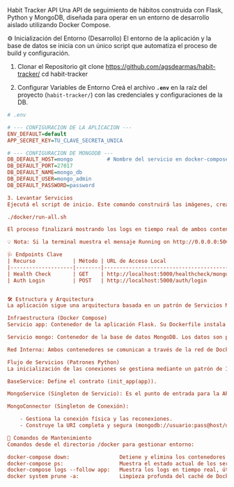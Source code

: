 Habit Tracker API
Una API de seguimiento de hábitos construida con Flask, Python y MongoDB, diseñada para operar en un entorno de desarrollo aislado utilizando Docker Compose.


⚙️ Inicialización del Entorno (Desarrollo)
El entorno de la aplicación y la base de datos se inicia con un único script que automatiza el proceso de build y configuración.

1. Clonar el Repositorio
git clone https://github.com/agsdearmas/habit-tracker/
cd habit-tracker

2. Configurar Variables de Entorno
Creá el archivo **`.env`** en la raíz del proyecto (`habit-tracker/`) con las credenciales y configuraciones de la DB.

```ini
# .env

# --- CONFIGURACION DE LA APLICACION ---
ENV_DEFAULT=default
APP_SECRET_KEY=TU_CLAVE_SECRETA_UNICA

# --- CONFIGURACION DE MONGODB ---
DB_DEFAULT_HOST=mongo           # Nombre del servicio en docker-compose
DB_DEFAULT_PORT=27017
DB_DEFAULT_NAME=mongo_db
DB_DEFAULT_USER=mongo_admin
DB_DEFAULT_PASSWORD=password

3. Levantar Servicios
Ejecutá el script de inicio. Este comando construirá las imágenes, creará la red de Docker e iniciará la DB y la API.

./docker/run-all.sh

El proceso finalizará mostrando los logs en tiempo real de ambos contenedores.

💡 Nota: Si la terminal muestra el mensaje Running on http://0.0.0.0:5000/, la aplicación está lista. La DB y la API están corriendo en contenedores aislados.

🩺 Endpoints Clave
| Recurso            | Método | URL de Acceso Local                     | Descripción                                              |
|--------------------|--------|-----------------------------------------|----------------------------------------------------------|
| Health Check       | GET    | http://localhost:5000/healthcheck/mongo | Verifica el estado del servidor y la conexión a MongoDB. |
| Auth Login         | POST   | http://localhost:5000/auth/login        | Autenticación de usuario.                                |


🛠️ Estructura y Arquitectura
La aplicación sigue una arquitectura basada en un patrón de Servicios Modulares/Singleton en Python.

Infraestructura (Docker Compose)
Servicio app: Contenedor de la aplicación Flask. Su Dockerfile instala dependencias y ejecuta run.py.

Servicio mongo: Contenedor de la base de datos MongoDB. Los datos son persistentes gracias al volumen mongo-data definido en docker-compose.yml.

Red Interna: Ambos contenedores se comunican a través de la red de Docker, utilizando el hostname definido en el .env como DB_DEFAULT_HOST.

Flujo de Servicios (Patrones Python)
La inicialización de las conexiones se gestiona mediante un patrón de Inyección de Dependencias y Singleton:

BaseService: Define el contrato (init_app(app)).

MongoService (Singleton de Servicio): Es el punto de entrada para la API. Dentro de init_app(app), crea la conexión física.

MongoConnector (Singleton de Conexión):

    - Gestiona la conexión física y las reconexiones.
    - Construye la URI completa y segura (mongodb://usuario:pass@host/db?authSource=admin) utilizando las variables de app.config.

🛑 Comandos de Mantenimiento
Comandos desde el directorio /docker para gestionar entorno:

docker-compose down:	            Detiene y elimina los contenedores y la red.
docker-compose ps:	                Muestra el estado actual de los servicios.
docker-compose logs --follow app:	Muestra los logs en tiempo real, útil para depurar la aplicación.
docker system prune -a:	            Limpieza profunda del caché de Docker (usar solo si hay problemas de build).